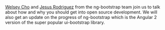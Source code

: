 [Welsey Cho](https://twitter.com/BahamutWC) and [Jesus Rodriguez](https://twitter.com/foxandxss) 
from the ng-bootstrap team join us to talk about how and why you should get into open source
development. We will also get an update on the progress of ng-bootstrap which is the Angular 2
version of the super popular ui-bootstrap library.